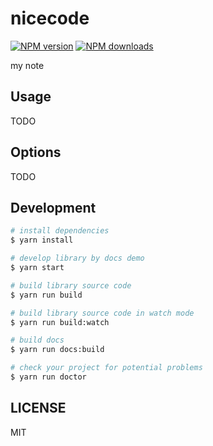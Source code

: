 # nicecode

[![NPM version](https://img.shields.io/npm/v/nicecode.svg?style=flat)](https://npmjs.org/package/nicecode)
[![NPM downloads](http://img.shields.io/npm/dm/nicecode.svg?style=flat)](https://npmjs.org/package/nicecode)

my note

## Usage

TODO

## Options

TODO

## Development

```bash
# install dependencies
$ yarn install

# develop library by docs demo
$ yarn start

# build library source code
$ yarn run build

# build library source code in watch mode
$ yarn run build:watch

# build docs
$ yarn run docs:build

# check your project for potential problems
$ yarn run doctor
```

## LICENSE

MIT
